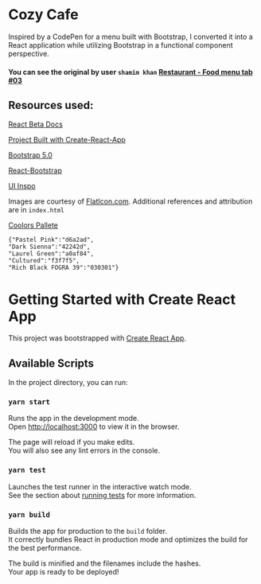 # Cozy Cafe

Inspired by a CodePen for a menu built with Bootstrap, I converted it into a React application while utilizing Bootstrap in a functional component perspective.

#### You can see the original by user `shamim khan` [Restaurant - Food menu tab #03](https://codepen.io/shamim539/pen/jONJyyw)

## Resources used:

[React Beta Docs](https://beta.reactjs.org/)

[Project Built with Create-React-App](https://create-react-app.dev/)

[Bootstrap 5.0](https://getbootstrap.com/docs/5.0/)

[React-Bootstrap](https://react-bootstrap.github.io/)

[UI Inspo](https://app.tryeraser.com/workspace/90EEh2R9BDtShRa9nMj7?origin=share)

Images are courtesy of [FlatIcon.com](FlatIcon.com). Additional references and attribution are in `index.html`

[Coolors Pallete](https://coolors.co/d6a2ad-42242d-a0af84-f3f7f5-030301)

```
{"Pastel Pink":"d6a2ad",
"Dark Sienna":"42242d",
"Laurel Green":"a0af84",
"Cultured":"f3f7f5",
"Rich Black FOGRA 39":"030301"}
```


# Getting Started with Create React App

This project was bootstrapped with [Create React App](https://github.com/facebook/create-react-app).

## Available Scripts

In the project directory, you can run:

### `yarn start`

Runs the app in the development mode.\
Open [http://localhost:3000](http://localhost:3000) to view it in the browser.

The page will reload if you make edits.\
You will also see any lint errors in the console.

### `yarn test`

Launches the test runner in the interactive watch mode.\
See the section about [running tests](https://facebook.github.io/create-react-app/docs/running-tests) for more information.

### `yarn build`

Builds the app for production to the `build` folder.\
It correctly bundles React in production mode and optimizes the build for the best performance.

The build is minified and the filenames include the hashes.\
Your app is ready to be deployed!

